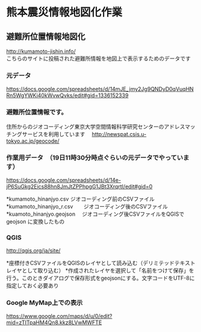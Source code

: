 # 熊本震災情報地図化作業

## 避難所位置情報地図化

 <http://kumamoto-jishin.info/>   
  こちらのサイトに投稿された避難所情報を地図上で表示するためのデータです


### 元データ
 <https://docs.google.com/spreadsheets/d/14mJE_jmy2Jg9QNDyD0qVuqHNRn5WgYWKi40kWvwQvks/edit#gid=1336152339>

### 避難所位置情報です。
住所からのジオコーディング東京大学空間情報科学研究センターのアドレスマッチングサービスを利用しています　
  http://newspat.csis.u-tokyo.ac.jp/geocode/



### 作業用データ　（19日11時30分時点ぐらいの元データでやっています）
 <https://docs.google.com/spreadsheets/d/14e-jP6SuGkg2Eics88hn8JmJtZPPhpgG1JBt3XrqrtI/edit#gid=0>


*kumamoto_hinanjyo.csv  ジオコーディング前のCSVファイル
*kumamoto_hinanjyo_r.csv　　ジオコーディング後のCSVファイル
*kuamoto_hinanjyo.geojson　 ジオコーディング後CSVファイルをQGISでgeojson に変換したもの

###  QGIS
 <http://qgis.org/ja/site/>
 
*座標付きCSVファイルをQGISのレイヤとして読み込む（デリミテッドテキストレイヤとして取り込む）
*作成されたレイヤを選択して「名前をつけて保存」を行う。このときダイアログで保存形式をgeojsonにする。文字コードをUTF-8に指定しておく必要あり

### Google MyMap上での表示
 <https://www.google.com/maps/d/u/0/edit?mid=zTITpaHM4Qn8.kkz8LVwMWFTE>
